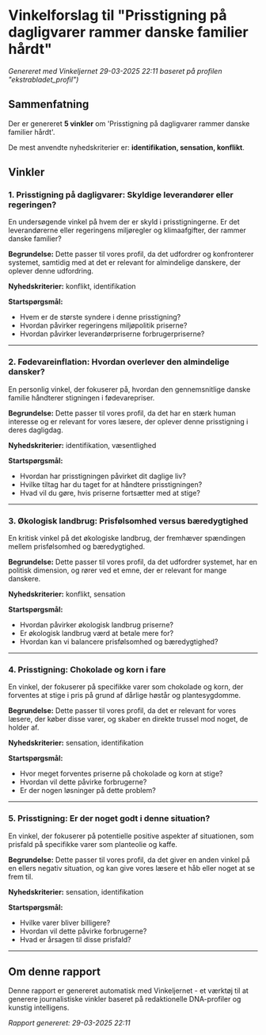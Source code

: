 # Vinkelforslag til "Prisstigning på dagligvarer rammer danske familier hårdt"
_Genereret med Vinkeljernet 29-03-2025 22:11 baseret på profilen "ekstrabladet_profil")_

## Sammenfatning
Der er genereret **5 vinkler** om 'Prisstigning på dagligvarer rammer danske familier hårdt'.

De mest anvendte nyhedskriterier er: **identifikation, sensation, konflikt**.

## Vinkler

### 1. Prisstigning på dagligvarer: Skyldige leverandører eller regeringen?

En undersøgende vinkel på hvem der er skyld i prisstigningerne. Er det leverandørerne eller regeringens miljøregler og klimaafgifter, der rammer danske familier?

**Begrundelse:** Dette passer til vores profil, da det udfordrer og konfronterer systemet, samtidig med at det er relevant for almindelige danskere, der oplever denne udfordring.

**Nyhedskriterier:** konflikt, identifikation

**Startspørgsmål:**
- Hvem er de største syndere i denne prisstigning?
- Hvordan påvirker regeringens miljøpolitik priserne?
- Hvordan påvirker leverandørpriserne forbrugerpriserne?

---

### 2. Fødevareinflation: Hvordan overlever den almindelige dansker?

En personlig vinkel, der fokuserer på, hvordan den gennemsnitlige danske familie håndterer stigningen i fødevarepriser.

**Begrundelse:** Dette passer til vores profil, da det har en stærk human interesse og er relevant for vores læsere, der oplever denne prisstigning i deres dagligdag.

**Nyhedskriterier:** identifikation, væsentlighed

**Startspørgsmål:**
- Hvordan har prisstigningen påvirket dit daglige liv?
- Hvilke tiltag har du taget for at håndtere prisstigningen?
- Hvad vil du gøre, hvis priserne fortsætter med at stige?

---

### 3. Økologisk landbrug: Prisfølsomhed versus bæredygtighed

En kritisk vinkel på det økologiske landbrug, der fremhæver spændingen mellem prisfølsomhed og bæredygtighed.

**Begrundelse:** Dette passer til vores profil, da det udfordrer systemet, har en politisk dimension, og rører ved et emne, der er relevant for mange danskere.

**Nyhedskriterier:** konflikt, sensation

**Startspørgsmål:**
- Hvordan påvirker økologisk landbrug priserne?
- Er økologisk landbrug værd at betale mere for?
- Hvordan kan vi balancere prisfølsomhed og bæredygtighed?

---

### 4. Prisstigning: Chokolade og korn i fare

En vinkel, der fokuserer på specifikke varer som chokolade og korn, der forventes at stige i pris på grund af dårlige høstår og plantesygdomme.

**Begrundelse:** Dette passer til vores profil, da det er relevant for vores læsere, der køber disse varer, og skaber en direkte trussel mod noget, de holder af.

**Nyhedskriterier:** sensation, identifikation

**Startspørgsmål:**
- Hvor meget forventes priserne på chokolade og korn at stige?
- Hvordan vil dette påvirke forbrugerne?
- Er der nogen løsninger på dette problem?

---

### 5. Prisstigning: Er der noget godt i denne situation?

En vinkel, der fokuserer på potentielle positive aspekter af situationen, som prisfald på specifikke varer som planteolie og kaffe.

**Begrundelse:** Dette passer til vores profil, da det giver en anden vinkel på en ellers negativ situation, og kan give vores læsere et håb eller noget at se frem til.

**Nyhedskriterier:** sensation, identifikation

**Startspørgsmål:**
- Hvilke varer bliver billigere?
- Hvordan vil dette påvirke forbrugerne?
- Hvad er årsagen til disse prisfald?

---

## Om denne rapport
Denne rapport er genereret automatisk med Vinkeljernet - et værktøj til at generere
journalistiske vinkler baseret på redaktionelle DNA-profiler og kunstig intelligens.

_Rapport genereret: 29-03-2025 22:11_